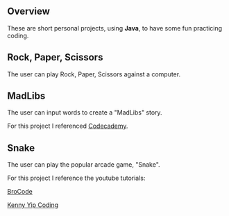 ## **Overview**

These are short personal projects, using **Java**, to have some fun practicing coding.



## **Rock, Paper, Scissors**

The user can play Rock, Paper, Scissors against a computer.

## **MadLibs**

The user can input words to create a "MadLibs" story.

For this project I referenced [Codecademy](https://www.codecademy.com/learn).

## **Snake**

The user can play the popular arcade game, "Snake". 

For this project I reference the youtube tutorials:

[BroCode](https://www.youtube.com/watch?v=bI6e6qjJ8JQ)

[Kenny Yip Coding](https://www.youtube.com/watch?v=Y62MJny9LHg&t=381s)
